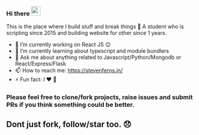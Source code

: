 ### Hi there <a href="https://www.stevenferns.me"><img src="https://media.giphy.com/media/hvRJCLFzcasrR4ia7z/giphy.gif" width="25px"/></a>
This is the place where I build stuff and break things :rofl: A student who is scripting since 2015 and building website for other since 1 years.

- 🔭 I’m currently working on React JS :wink:
- 🌱 I’m currently learning about typescript and module bundlers
- 💬 Ask me about anything related to Javascript/Python/Mongodb or React/Express/Flask
- 📫 How to reach me: <a href="https://stevenferns.in/">https://stevenferns.in/</a>
- ⚡ Fun fact: I :heart: :pizza:

### Please feel free to clone/fork projects, raise issues and submit PRs if you think something could be better.
## Dont just fork, follow/star too. 😞 
